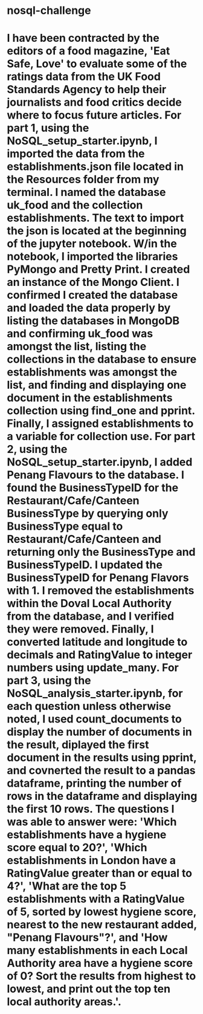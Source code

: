 # nosql-challenge

# I have been contracted by the editors of a food magazine, 'Eat Safe, Love' to evaluate some of the ratings data from the UK Food Standards Agency to help their journalists and food critics decide where to focus future articles. For part 1, using the NoSQL_setup_starter.ipynb, I imported the data from the establishments.json file located in the Resources folder from my terminal. I named the database uk_food and the collection establishments. The text to import the json is located at the beginning of the jupyter notebook. W/in the notebook, I imported the libraries PyMongo and Pretty Print. I created an instance of the Mongo Client. I confirmed I created the database and loaded the data properly by listing the databases in MongoDB and confirming uk_food was amongst the list, listing the collections in the database to ensure establishments was amongst the list, and finding and displaying one document in the establishments collection using find_one and pprint. Finally, I assigned establishments to a variable for collection use. For part 2, using the NoSQL_setup_starter.ipynb, I added Penang Flavours to the database. I found the BusinessTypeID for the Restaurant/Cafe/Canteen BusinessType by querying only BusinessType equal to Restaurant/Cafe/Canteen and returning only the BusinessType and BusinessTypeID. I updated the BusinessTypeID for Penang Flavors with 1. I removed the establishments within the Doval Local Authority from the database, and I verified they were removed. Finally, I converted latitude and longitude to decimals and RatingValue to integer numbers using update_many. For part 3, using the NoSQL_analysis_starter.ipynb, for each question unless otherwise noted, I used count_documents to display the number of documents in the result, diplayed the first document in the results using pprint, and covnerted the result to a pandas dataframe, printing the number of rows in the dataframe and displaying the first 10 rows. The questions I was able to answer were: 'Which establishments have a hygiene score equal to 20?', 'Which establishments in London have a RatingValue greater than or equal to 4?', 'What are the top 5 establishments with a RatingValue of 5, sorted by lowest hygiene score, nearest to the new restaurant added, "Penang Flavours"?', and 'How many establishments in each Local Authority area have a hygiene score of 0? Sort the results from highest to lowest, and print out the top ten local authority areas.'. 
